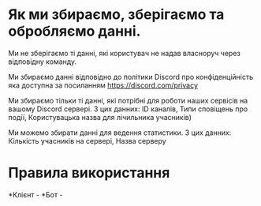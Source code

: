 # Як ми збираємо, зберігаємо та обробляємо данні.

Ми не зберігаємо ті данні, які користувач не надав власноруч через відповідну команду.

Ми збираємо данні відповідно до політики Discord про конфіденційність яка доступна за посиланням https://discord.com/privacy

Ми збираємо тільки ті данні, які потрібні для роботи наших сервісів на вашому Discord сервері. З цих данних: ID каналів, Типи сповіщень про події, Користувацька назва для лічильника учасників)

Ми можемо збирати данні для ведення статистики. З цих данних: Кількість учасників на сервері, Назва серверу

# Правила використання

*Клієнт - 
*Бот - 